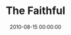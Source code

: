 ---
layout: series
series: "The Faithful"
permalink: "/the-faithful/"
title: "The Faithful"
date: 2010-08-15 00:00:00
endDate: 2010-09-12 00:00:00
description: "Everybody loves super-heroes. Maybe it's because we're inspired by stories of everyday people moved to action for something they believe in. The Bible has its share of ''super-heroes,'' the faithful, who show us through their actions that faith isn't staticit's life in action. Join us as we take a look at some heroes of faith to learn how to become people of action in our own lives.   "
src: "http://s3.amazonaws.com/crossroads-media/images/legacy/content/90x90_Faithful-1.jpg"
---